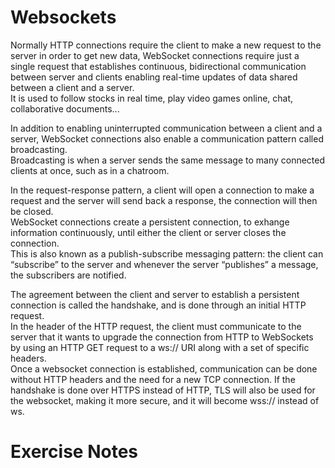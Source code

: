 # Websockets
Normally HTTP connections require the client to make a new request to the server in order to get new data, WebSocket connections require just a single request that establishes continuous, bidirectional communication between server and clients enabling real-time updates of data shared between a client and a server.<br>
It is used to follow stocks in real time, play video games online, chat, collaborative documents...

In addition to enabling uninterrupted communication between a client and a server, WebSocket connections also enable a communication pattern called broadcasting.<br>
Broadcasting is when a server sends the same message to many connected clients at once, such as in a chatroom.

In the request-response pattern, a client will open a connection to make a request and the server will send back a response, the connection will then be closed.<br>
WebSocket connections create a persistent connection, to exhange information continuously, until either the client or server closes the connection.<br>
This is also known as a publish-subscribe messaging pattern: the client can “subscribe” to the server and whenever the server “publishes” a message, the subscribers are notified.

The agreement between the client and server to establish a persistent connection is called the handshake, and is done through an initial HTTP request.<br>
In the header of the HTTP request, the client must communicate to the server that it wants to upgrade the connection from HTTP to WebSockets by using an HTTP GET request to a ws:// URI along with a set of specific headers.<br>
Once a websocket connection is established, communication can be done without HTTP headers and the need for a new TCP connection.
If the handshake is done over HTTPS instead of HTTP, TLS will also be used for the websocket, making it more secure, and it will become wss:// instead of ws.

# Exercise Notes
